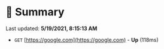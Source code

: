 # 📖 Summary
Last updated: **5/19/2021, 8:15:13 AM**

- `GET` [https://google.com](https://google.com) - **Up** (118ms)
